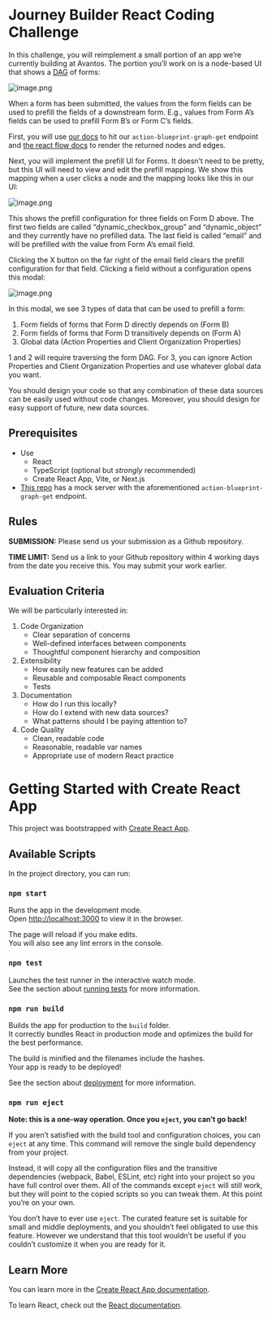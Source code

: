 # Journey Builder React Coding Challenge

In this challenge, you will reimplement a small portion of an app we’re currently building at Avantos. The portion you’ll work on is a node-based UI that shows a [DAG](https://en.wikipedia.org/wiki/Directed_acyclic_graph) of forms:

![image.png](attachment:898e69a9-082b-4ba3-9593-5edfa1bc2318:image.png)

When a form has been submitted, the values from the form fields can be used to prefill the fields of a downstream form. E.g., values from Form A’s fields can be used to prefill Form B’s or Form C’s fields.

First, you will use [our docs](https://api.avantos-dev.io/docs#/operations/action-blueprint-graph-get) to hit our `action-blueprint-graph-get` endpoint and [the react flow docs](https://reactflow.dev/) to render the returned nodes and edges.

Next, you will implement the prefill UI for Forms. It doesn’t need to be pretty, but this UI will need to view and edit the prefill mapping. We show this mapping when a user clicks a node and the mapping looks like this in our UI:

![image.png](attachment:ba31aa98-8e4e-4b9d-bfb6-e99d9f6523c7:image.png)

This shows the prefill configuration for three fields on Form D above. The first two fields are called “dynamic_checkbox_group” and “dynamic_object” and they currently have no prefilled data. The last field is called “email” and will be prefilled with the value from Form A’s email field.

Clicking the X button on the far right of the email field clears the prefill configuration for that field. Clicking a field without a configuration opens this modal:

![image.png](attachment:36458b96-1384-4460-b022-8f9dd09cec7b:image.png)

In this modal, we see 3 types of data that can be used to prefill a form:

1. Form fields of forms that Form D directly depends on (Form B)
2. Form fields of forms that Form D transitively depends on (Form A)
3. Global data (Action Properties and Client Organization Properties)

1 and 2 will require traversing the form DAG. For 3, you can ignore Action Properties and Client Organization Properties and use whatever global data you want. 

You should design your code so that any combination of these data sources can be easily used without code changes. Moreover, you should design for easy support of future, new data sources.

## Prerequisites

- Use
    - React
    - TypeScript (optional but *strongly* recommended)
    - Create React App, Vite, or Next.js
- [This repo](https://github.com/mosaic-avantos/frontendchallengeserver) has a mock server with the aforementioned `action-blueprint-graph-get` endpoint.

## Rules

**SUBMISSION:** Please send us your submission as a Github repository.

**TIME LIMIT:** Send us a link to your Github repository within 4 working days from the date you receive this. You may submit your work earlier.

## Evaluation Criteria

We will be particularly interested in:

1. Code Organization
    - Clear separation of concerns
    - Well-defined interfaces between components
    - Thoughtful component hierarchy and composition
2. Extensibility
    - How easily new features can be added
    - Reusable and composable React components
    - Tests
3. Documentation
    - How do I run this locally?
    - How do I extend with new data sources?
    - What patterns should I be paying attention to?
4. Code Quality
    - Clean, readable code
    - Reasonable, readable var names
    - Appropriate use of modern React practice


# Getting Started with Create React App

This project was bootstrapped with [Create React App](https://github.com/facebook/create-react-app).

## Available Scripts

In the project directory, you can run:

### `npm start`

Runs the app in the development mode.\
Open [http://localhost:3000](http://localhost:3000) to view it in the browser.

The page will reload if you make edits.\
You will also see any lint errors in the console.

### `npm test`

Launches the test runner in the interactive watch mode.\
See the section about [running tests](https://facebook.github.io/create-react-app/docs/running-tests) for more information.

### `npm run build`

Builds the app for production to the `build` folder.\
It correctly bundles React in production mode and optimizes the build for the best performance.

The build is minified and the filenames include the hashes.\
Your app is ready to be deployed!

See the section about [deployment](https://facebook.github.io/create-react-app/docs/deployment) for more information.

### `npm run eject`

**Note: this is a one-way operation. Once you `eject`, you can’t go back!**

If you aren’t satisfied with the build tool and configuration choices, you can `eject` at any time. This command will remove the single build dependency from your project.

Instead, it will copy all the configuration files and the transitive dependencies (webpack, Babel, ESLint, etc) right into your project so you have full control over them. All of the commands except `eject` will still work, but they will point to the copied scripts so you can tweak them. At this point you’re on your own.

You don’t have to ever use `eject`. The curated feature set is suitable for small and middle deployments, and you shouldn’t feel obligated to use this feature. However we understand that this tool wouldn’t be useful if you couldn’t customize it when you are ready for it.

## Learn More

You can learn more in the [Create React App documentation](https://facebook.github.io/create-react-app/docs/getting-started).

To learn React, check out the [React documentation](https://reactjs.org/).
